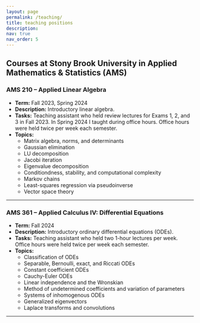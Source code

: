 ```yaml
---
layout: page
permalink: /teaching/
title: teaching positions
description:
nav: true
nav_order: 5
---
```


## Courses at Stony Brook University in Applied Mathematics & Statistics (AMS)

### **AMS 210 – Applied Linear Algebra**

- **Term:** Fall 2023, Spring 2024
- **Description:** Introductory linear algebra.
- **Tasks:** Teaching assistant who held review lectures for Exams 1, 2, and 3 in Fall 2023. In Spring 2024 I taught during office hours. Office hours were held twice per week each semester.
- **Topics:**
  - Matrix algebra, norms, and determinants
  - Gaussian elimination
  - LU decomposition
  - Jacobi iteration
  - Eigenvalue decomposition
  - Conditiondness, stability, and computational complexity
  - Markov chains
  - Least-squares regression via pseudoinverse
  - Vector space theory

---

### **AMS 361 – Applied Calculus IV: Differential Equations**

- **Term:** Fall 2024
- **Description:** Introductory ordinary differential equations (ODEs).
- **Tasks:** Teaching assistant who held two 1-hour lectures per week. Office hours were held twice per week each semester.
- **Topics:**
  - Classification of ODEs  
  - Separable, Bernoulli, exact, and Riccati ODEs
  - Constant coefficient ODEs
  - Cauchy-Euler ODEs
  - Linear independence and the Wronskian
  - Method of undetermined coefficients and variation of parameters
  - Systems of inhomogenous ODEs
  - Generalized eigenvectors
  - Laplace transforms and convolutions

---


